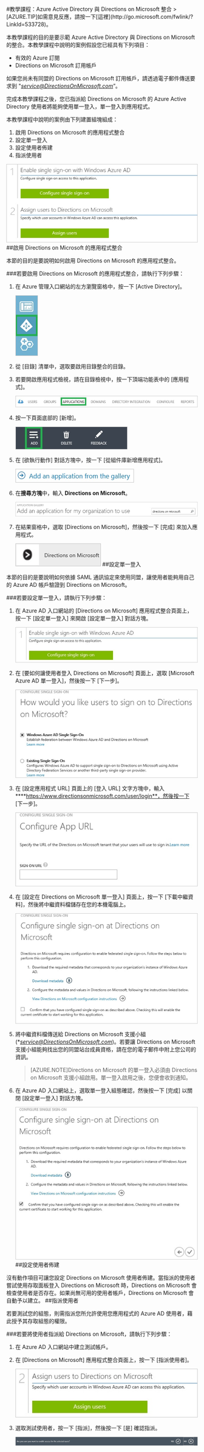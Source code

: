 <properties pageTitle="教學課程：Azure Active Directory 與 Directions on Microsoft 整合 | Microsoft Azure" description="了解如何使用 Directions on Microsoft 搭配 Azure Active Directory 來啟用單一登入、自動化佈建和更多功能！" services="active-directory" authors="MarkusVi"  documentationCenter="na" manager="stevenpo"/>
<tags ms.service="active-directory" ms.devlang="na" ms.topic="article" ms.tgt_pltfrm="na" ms.workload="identity" ms.date="08/01/2015" ms.author="markvi" />
#教學課程：Azure Active Directory 與 Directions on Microsoft 整合
>[AZURE.TIP]如需意見反應，請按一下[這裡](http://go.microsoft.com/fwlink/?LinkId=533728)。

本教學課程的目的是要示範 Azure Active Directory 與 Directions on Microsoft 的整合。本教學課程中說明的案例假設您已經具有下列項目：

-   有效的 Azure 訂閱
-   Directions on Microsoft 訂用帳戶

如果您尚未有同盟的 Directions on Microsoft 訂用帳戶，請透過電子郵件傳送要求到 "*service@DirectionsOnMicrosoft.com*”。

完成本教學課程之後，您已指派給 Directions on Microsoft 的 Azure Active Directory 使用者將能夠使用單一登入，單一登入到應用程式。

本教學課程中說明的案例由下列建置組塊組成：

1.  啟用 Directions on Microsoft 的應用程式整合
2.  設定單一登入
3.  設定使用者佈建
4.  指派使用者

![案例](./media/active-directory-saas-directions-microsoft-tutorial/IC786877.png "案例")
##啟用 Directions on Microsoft 的應用程式整合

本節的目的是要說明如何啟用 Directions on Microsoft 的應用程式整合。

###若要啟用 Directions on Microsoft 的應用程式整合，請執行下列步驟：

1.  在 Azure 管理入口網站的左方瀏覽窗格中，按一下 [Active Directory]。

    ![Active Directory](./media/active-directory-saas-directions-microsoft-tutorial/IC700993.png "Active Directory")

2.  從 [目錄] 清單中，選取要啟用目錄整合的目錄。

3.  若要開啟應用程式檢視，請在目錄檢視中，按一下頂端功能表中的 [應用程式]。

    ![[應用程式]](./media/active-directory-saas-directions-microsoft-tutorial/IC700994.png "[應用程式]")

4.  按一下頁面底部的 [新增]。

    ![新增應用程式](./media/active-directory-saas-directions-microsoft-tutorial/IC749321.png "新增應用程式")

5.  在 [欲執行動作] 對話方塊中，按一下 [從組件庫新增應用程式]。

    ![從組件庫新增應用程式](./media/active-directory-saas-directions-microsoft-tutorial/IC749322.png "從組件庫新增應用程式")

6.  在**搜尋方塊**中，輸入 **Directions on Microsoft**。

    ![應用程式庫](./media/active-directory-saas-directions-microsoft-tutorial/IC786878.png "應用程式庫")

7.  在結果窗格中，選取 [Directions on Microsoft]，然後按一下 [完成] 來加入應用程式。

    ![案例](./media/active-directory-saas-directions-microsoft-tutorial/IC793922.png "案例")
##設定單一登入

本節的目的是要說明如何依據 SAML 通訊協定來使用同盟，讓使用者能夠用自己的 Azure AD 帳戶驗證到 Directions on Microsoft。

###若要設定單一登入，請執行下列步驟：

1.  在 Azure AD 入口網站的 [Directions on Microsoft] 應用程式整合頁面上，按一下 [設定單一登入] 來開啟 [設定單一登入] 對話方塊。

    ![啟用單一登入](./media/active-directory-saas-directions-microsoft-tutorial/IC786879.png "啟用單一登入")

2.  在 [要如何讓使用者登入 Directions on Microsoft] 頁面上，選取 [Microsoft Azure AD 單一登入]，然後按一下 [下一步]。

    ![Microsoft Azure AD 單一登入](./media/active-directory-saas-directions-microsoft-tutorial/IC786880.png "Microsoft Azure AD 單一登入")

3.  在 [設定應用程式 URL] 頁面上的 [登入 URL] 文字方塊中，輸入 ****https://www.directionsonmicrosoft.com/user/login**，然後按一下 [下一步]。

    ![設定應用程式 URL](./media/active-directory-saas-directions-microsoft-tutorial/IC786881.png "設定應用程式 URL")

4.  在 [設定在 Directions on Microsoft 單一登入] 頁面上，按一下 [下載中繼資料]，然後將中繼資料檔儲存在您的本機電腦上。

    ![設定單一登入](./media/active-directory-saas-directions-microsoft-tutorial/IC786882.png "設定單一登入")

5.  將中繼資料檔傳送給 Directions on Microsoft 支援小組 (**service@DirectionsOnMicrosoft.com*)。若要讓 Directions on Microsoft 支援小組能夠找出您的同盟站台成員資格，請在您的電子郵件中附上您公司的資訊。

    >[AZURE.NOTE]Directions on Microsoft 的單一登入必須由 Directions on Microsoft 支援小組啟用。單一登入啟用之後，您便會收到通知。

6.  在 Azure AD 入口網站上，選取單一登入組態確認，然後按一下 [完成] 以關閉 [設定單一登入] 對話方塊。

    ![設定單一登入](./media/active-directory-saas-directions-microsoft-tutorial/IC786883.png "設定單一登入")
##設定使用者佈建

沒有動作項目可讓您設定 Directions on Microsoft 使用者佈建。當指派的使用者嘗試使用存取面板登入 Directions on Microsoft 時，Directions on Microsoft 會檢查使用者是否存在。如果尚無可用的使用者帳戶，Directions on Microsoft 會自動予以建立。
##指派使用者

若要測試您的組態，則需指派您所允許使用您應用程式的 Azure AD 使用者，藉此授予其存取組態的權限。

###若要將使用者指派給 Directions on Microsoft，請執行下列步驟：

1.  在 Azure AD 入口網站中建立測試帳戶。

2.  在 [Directions on Microsoft] 應用程式整合頁面上，按一下 [指派使用者]。

    ![指派使用者](./media/active-directory-saas-directions-microsoft-tutorial/IC786884.png "指派使用者")

3.  選取測試使用者，按一下 [指派]，然後按一下 [是] 確認指派。

    ![是](./media/active-directory-saas-directions-microsoft-tutorial/IC767830.png "是")

<!---HONumber=August15_HO7-->